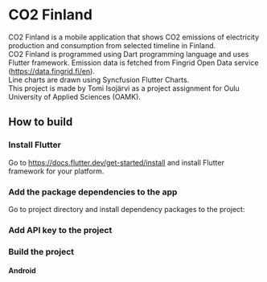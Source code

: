 # CO2 Finland
CO2 Finland is a mobile application that shows CO2 emissions of electricity production and consumption from selected timeline in Finland. \
CO2 Finland is programmed using Dart programming language and uses Flutter framework. Emission data is fetched from Fingrid Open Data service (https://data.fingrid.fi/en). \
Line charts are drawn using Syncfusion Flutter Charts. \
This project is made by Tomi Isojärvi as a project assignment for Oulu University of Applied Sciences (OAMK).

## How to build
### Install Flutter
Go to https://docs.flutter.dev/get-started/install and install Flutter framework for your platform.
### Add the package dependencies to the app
Go to project directory and install dependency packages to the project:
### Add API key to the project
### Build the project
#### Android
